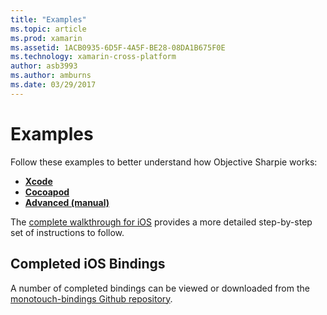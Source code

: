 ```yaml
---
title: "Examples"
ms.topic: article
ms.prod: xamarin
ms.assetid: 1ACB0935-6D5F-4A5F-BE28-08DA1B675F0E
ms.technology: xamarin-cross-platform
author: asb3993
ms.author: amburns
ms.date: 03/29/2017
---
```


# Examples

Follow these examples to better understand how Objective Sharpie works:

- [**Xcode**](xcode.md)
- [**Cocoapod**](cocoapod.md)
- [**Advanced (manual)**](advanced.md)

The [complete walkthrough for iOS](~/ios/platform/binding-objective-c/walkthrough.md)
provides a more detailed step-by-step set of instructions to follow.

## Completed iOS Bindings

A number of completed bindings can be viewed or downloaded
from the [monotouch-bindings Github repository](https://github.com/mono/monotouch-bindings/).

